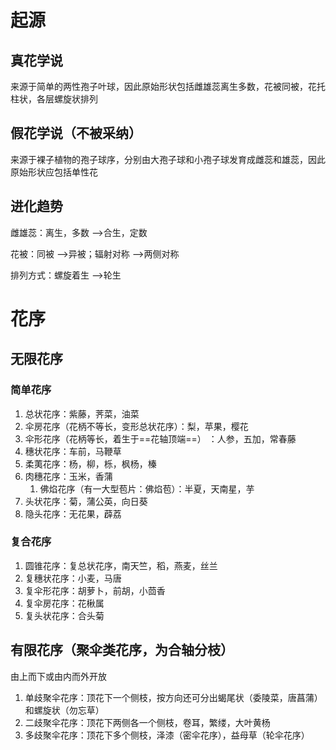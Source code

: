 # 起源
## 真花学说

来源于简单的两性孢子叶球，因此原始形状包括雌雄蕊离生多数，花被同被，花托柱状，各层螺旋状排列

## 假花学说（不被采纳）

来源于裸子植物的孢子球序，分别由大孢子球和小孢子球发育成雌蕊和雄蕊，因此原始形状应包括单性花  

## 进化趋势

雌雄蕊：离生，多数 -->合生，定数

花被：同被 -->异被；辐射对称 -->两侧对称

排列方式：螺旋着生 -->轮生

# 花序
## 无限花序
### 简单花序
1. 总状花序：紫藤，荠菜，油菜
2. 伞房花序（花柄不等长，变形总状花序）：梨，苹果，樱花
3. 伞形花序（花柄等长，着生于==花轴顶端==） ：人参，五加，常春藤
4. 穗状花序：车前，马鞭草
5. 柔荑花序：杨，柳，栎，枫杨，榛
6. 肉穗花序：玉米，香蒲
	1. 佛焰花序（有一大型苞片：佛焰苞）：半夏，天南星，芋
7. 头状花序：菊，蒲公英，向日葵
8. 隐头花序：无花果，薜荔
### 复合花序
1. 圆锥花序：复总状花序，南天竺，稻，燕麦，丝兰
2. 复穗状花序：小麦，马唐
3. 复伞形花序：胡萝卜，前胡，小茴香
4. 复伞房花序：花楸属
5. 复头状花序：合头菊
## 有限花序（聚伞类花序，为合轴分枝）

由上而下或由内而外开放

1. 单歧聚伞花序：顶花下一个侧枝，按方向还可分出蝎尾状（委陵菜，唐菖蒲）和螺旋状（勿忘草）
2. 二歧聚伞花序：顶花下两侧各一个侧枝，卷耳，繁缕，大叶黄杨
3. 多歧聚伞花序：顶花下多个侧枝，泽漆（密伞花序），益母草（轮伞花序）